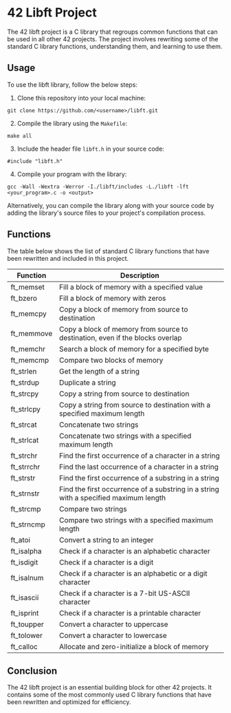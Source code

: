 
# 42 Libft Project

The 42 libft project is a C library that regroups common functions that can be used in all other 42 projects. The project involves rewriting some of the standard C library functions, understanding them, and learning to use them.

## Usage

To use the libft library, follow the below steps:

1. Clone this repository into your local machine:
```
git clone https://github.com/<username>/libft.git
```

2. Compile the library using the `Makefile`:
```
make all
```

3. Include the header file `libft.h` in your source code:
```
#include "libft.h"
```

4. Compile your program with the library:
```
gcc -Wall -Wextra -Werror -I./libft/includes -L./libft -lft <your_program>.c -o <output>
```

Alternatively, you can compile the library along with your source code by adding the library's source files to your project's compilation process.

## Functions

The table below shows the list of standard C library functions that have been rewritten and included in this project.

| Function      | Description                                                                                                     |
| ------------- | --------------------------------------------------------------------------------------------------------------- |
| ft_memset     | Fill a block of memory with a specified value                                                                    |
| ft_bzero      | Fill a block of memory with zeros                                                                               |
| ft_memcpy     | Copy a block of memory from source to destination                                                               |
| ft_memmove    | Copy a block of memory from source to destination, even if the blocks overlap                                    |
| ft_memchr     | Search a block of memory for a specified byte                                                                   |
| ft_memcmp     | Compare two blocks of memory                                                                                   |
| ft_strlen     | Get the length of a string                                                                                      |
| ft_strdup     | Duplicate a string                                                                                              |
| ft_strcpy     | Copy a string from source to destination                                                                        |
| ft_strlcpy    | Copy a string from source to destination with a specified maximum length                                        |
| ft_strcat     | Concatenate two strings                                                                                         |
| ft_strlcat    | Concatenate two strings with a specified maximum length                                                         |
| ft_strchr     | Find the first occurrence of a character in a string                                                            |
| ft_strrchr    | Find the last occurrence of a character in a string                                                             |
| ft_strstr     | Find the first occurrence of a substring in a string                                                            |
| ft_strnstr    | Find the first occurrence of a substring in a string with a specified maximum length                            |
| ft_strcmp     | Compare two strings                                                                                             |
| ft_strncmp    | Compare two strings with a specified maximum length                                                             |
| ft_atoi       | Convert a string to an integer                                                                                   |
| ft_isalpha    | Check if a character is an alphabetic character                                                                  |
| ft_isdigit    | Check if a character is a digit                                                                                  |
| ft_isalnum    | Check if a character is an alphabetic or a digit character                                                       |
| ft_isascii    | Check if a character is a 7-bit US-ASCII character                                                               |
| ft_isprint    | Check if a character is a printable character                                                                    |
| ft_toupper    | Convert a character to uppercase                                                                                 |
| ft_tolower    | Convert a character to lowercase                                                                                 |
| ft_calloc     | Allocate and zero-initialize a block of memory                                                                   |

## Conclusion

The 42 libft project is an essential building block for other 42 projects. It contains some of the most commonly used C library functions that have been rewritten and optimized for efficiency.
